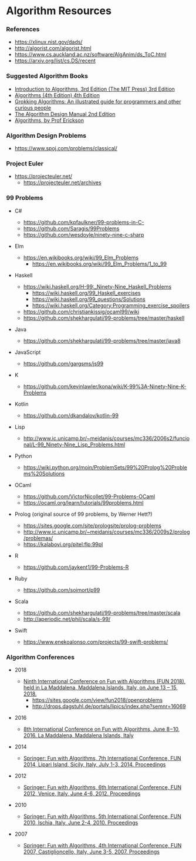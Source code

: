 
Algorithm Resources
====

### References
* https://xlinux.nist.gov/dads/
* http://algorist.com/algorist.html
* https://www.cs.auckland.ac.nz/software/AlgAnim/ds_ToC.html
* https://arxiv.org/list/cs.DS/recent



### Suggested Algorithm Books
* [Introduction to Algorithms, 3rd Edition (The MIT Press) 3rd Edition](https://www.amazon.com/Introduction-Algorithms-3rd-MIT-Press/dp/0262033844/)
* [Algorithms (4th Edition) 4th Edition](https://www.amazon.com/Algorithms-4th-Robert-Sedgewick/dp/032157351X/)
* [Grokking Algorithms: An illustrated guide for programmers and other curious people](https://www.amazon.com/Grokking-Algorithms-illustrated-programmers-curious/dp/1617292230/)
* [The Algorithm Design Manual 2nd Edition](https://www.amazon.com/exec/obidos/ASIN/1848000693/thealgorith01-20)
* [Algorithms, by Prof Erickson](http://jeffe.cs.illinois.edu/teaching/algorithms/)


### Algorithm Design Problems
* https://www.spoj.com/problems/classical/



### Project Euler
* https://projecteuler.net/
  * https://projecteuler.net/archives


### 99 Problems
* C#
  * https://github.com/kpfaulkner/99-problems-in-C-
  * https://github.com/Saragis/99Problems
  * https://github.com/wesdoyle/ninety-nine-c-sharp


* Elm
  * https://en.wikibooks.org/wiki/99_Elm_Problems
    * https://en.wikibooks.org/wiki/99_Elm_Problems/1_to_99

* Haskell
  * https://wiki.haskell.org/H-99:_Ninety-Nine_Haskell_Problems
    * https://wiki.haskell.org/99_Haskell_exercises
    * https://wiki.haskell.org/99_questions/Solutions
    * https://wiki.haskell.org/Category:Programming_exercise_spoilers
  * https://github.com/christiankissig/ocaml99/wiki
  * https://github.com/shekhargulati/99-problems/tree/master/haskell


* Java 
  * https://github.com/shekhargulati/99-problems/tree/master/java8


* JavaScript
  * https://github.com/gargsms/js99

* K
  * https://github.com/kevinlawler/kona/wiki/K-99%3A-Ninety-Nine-K-Problems


* Kotlin
  * https://github.com/dkandalov/kotlin-99


* Lisp
  * http://www.ic.unicamp.br/~meidanis/courses/mc336/2006s2/funcional/L-99_Ninety-Nine_Lisp_Problems.html


* Python
  * https://wiki.python.org/moin/ProblemSets/99%20Prolog%20Problems%20Solutions

* OCaml
  * https://github.com/VictorNicollet/99-Problems-OCaml
  * https://ocaml.org/learn/tutorials/99problems.html


* Prolog (original source of 99 problems, by Werner Hett?)
  * https://sites.google.com/site/prologsite/prolog-problems
  * http://www.ic.unicamp.br/~meidanis/courses/mc336/2009s2/prolog/problemas/
  * https://kalabovi.org/pitel:flp:99pl


* R
  * https://github.com/jaykent1/99-Problems-R


* Ruby 
  * https://github.com/soimort/p99


* Scala
  * https://github.com/shekhargulati/99-problems/tree/master/scala
  * http://aperiodic.net/phil/scala/s-99/


* Swift
  * https://www.enekoalonso.com/projects/99-swift-problems/


### Algorithm Conferences
* 2018
  * [Ninth International Conference on Fun with Algorithms (FUN 2018), held in La Maddalena, Maddalena Islands, Italy, on June 13 – 15, 2018. ](https://sites.google.com/view/fun2018/)
    * https://sites.google.com/view/fun2018/openproblems
    * http://drops.dagstuhl.de/portals/lipics/index.php?semnr=16069

* 2016
  * [8th International Conference on Fun with Algorithms, June 8−10, 2016. La Maddalena, Maddalena Islands, Italy](http://www2.idsia.ch/cms/fun16/)

* 2014
  * [Springer: Fun with Algorithms, 7th International Conference, FUN 2014, Lipari Island, Sicily, Italy, July 1-3, 2014. Proceedings](https://link.springer.com/book/10.1007/978-3-319-07890-8)

* 2012
  * [Springer: Fun with Algorithms, 6th International Conference, FUN 2012, Venice, Italy, June 4-6, 2012. Proceedings](https://link.springer.com/book/10.1007/978-3-642-30347-0)

* 2010
  * [Springer: Fun with Algorithms, 5th International Conference, FUN 2010, Ischia, Italy, June 2-4, 2010. Proceedings](https://link.springer.com/book/10.1007/978-3-642-13122-6)

* 2007
  * [Springer: Fun with Algorithms, 4th International Conference, FUN 2007, Castiglioncello, Italy, June 3-5, 2007. Proceedings](https://link.springer.com/book/10.1007/978-3-540-72914-3)


